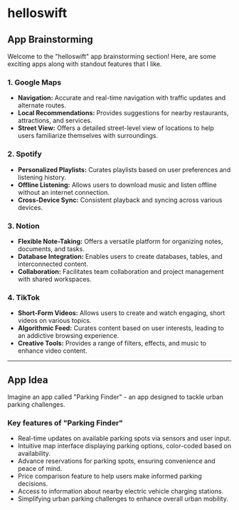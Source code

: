 # helloswift

## App Brainstorming

Welcome to the "helloswift" app brainstorming section! Here, are  some exciting apps along with standout features that I like. 

### 1. Google Maps

- **Navigation:** Accurate and real-time navigation with traffic updates and alternate routes.
- **Local Recommendations:** Provides suggestions for nearby restaurants, attractions, and services.
- **Street View:** Offers a detailed street-level view of locations to help users familiarize themselves with surroundings.

### 2. Spotify

- **Personalized Playlists:** Curates playlists based on user preferences and listening history.
- **Offline Listening:** Allows users to download music and listen offline without an internet connection.
- **Cross-Device Sync:** Consistent playback and syncing across various devices.

### 3. Notion

- **Flexible Note-Taking:** Offers a versatile platform for organizing notes, documents, and tasks.
- **Database Integration:** Enables users to create databases, tables, and interconnected content.
- **Collaboration:** Facilitates team collaboration and project management with shared workspaces.

### 4. TikTok

- **Short-Form Videos:** Allows users to create and watch engaging, short videos on various topics.
- **Algorithmic Feed:** Curates content based on user interests, leading to an addictive browsing experience.
- **Creative Tools:** Provides a range of filters, effects, and music to enhance video content.

---

## App Idea
Imagine an app called "Parking Finder" - an app designed to tackle urban parking challenges.

### Key features of "Parking Finder"
- Real-time updates on available parking spots via sensors and user input.
- Intuitive map interface displaying parking options, color-coded based on availability.
- Advance reservations for parking spots, ensuring convenience and peace of mind.
- Price comparison feature to help users make informed parking decisions.
- Access to information about nearby electric vehicle charging stations.
- Simplifying urban parking challenges to enhance overall urban mobility.


